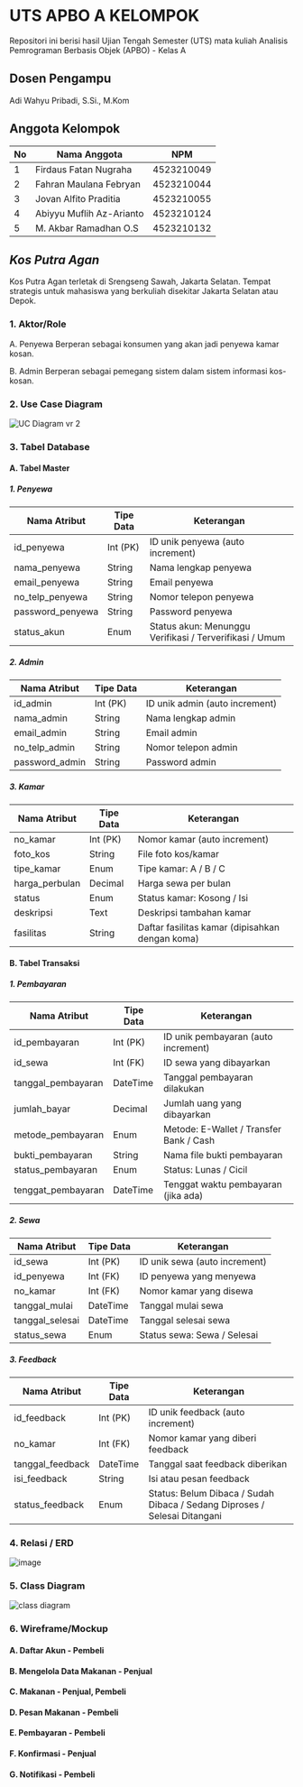 # UTS APBO A KELOMPOK  
Repositori ini berisi hasil Ujian Tengah Semester (UTS) mata kuliah Analisis Pemrograman Berbasis Objek (APBO) - Kelas A 

## Dosen Pengampu
Adi Wahyu Pribadi, S.Si., M.Kom

## Anggota Kelompok 

| No | Nama Anggota             | NPM         |
|----|-----------------------   |-------------|
| 1  | Firdaus Fatan Nugraha    | 4523210049  |
| 2  | Fahran Maulana Febryan   | 4523210044  |
| 3  | Jovan Alfito Praditia    | 4523210055  |
| 4  | Abiyyu Muflih Az-Arianto | 4523210124  |
| 5  | M. Akbar Ramadhan O.S    | 4523210132  |


## _Kos Putra Agan_
Kos Putra Agan terletak di Srengseng Sawah, Jakarta Selatan. Tempat strategis untuk mahasiswa yang berkuliah disekitar Jakarta Selatan atau Depok.

### 1. Aktor/Role
A. Penyewa
Berperan sebagai konsumen yang akan jadi penyewa kamar kosan.

B. Admin
Berperan sebagai pemegang sistem dalam sistem informasi kos-kosan.

### 2. Use Case Diagram
![UC Diagram vr 2](https://github.com/user-attachments/assets/7cd2478a-e810-4e07-9877-859c742b45ef)

### 3. Tabel Database
#### A. Tabel Master
##### 1. Penyewa

| Nama Atribut      | Tipe Data | Keterangan                                              |
|-------------------|-----------|---------------------------------------------------------|
| id_penyewa        | Int (PK)  | ID unik penyewa (auto increment)                        |
| nama_penyewa      | String    | Nama lengkap penyewa                                    |
| email_penyewa     | String    | Email penyewa                                           |
| no_telp_penyewa   | String    | Nomor telepon penyewa                                   |
| password_penyewa  | String    | Password penyewa                                        |
| status_akun       | Enum      | Status akun: Menunggu Verifikasi / Terverifikasi / Umum |


##### 2. Admin

| Nama Atribut   | Tipe Data  | Keterangan                     |
|----------------|------------|--------------------------------|
| id_admin       | Int (PK)   | ID unik admin (auto increment) |
| nama_admin     | String     | Nama lengkap admin             |
| email_admin    | String     | Email admin                    |
| no_telp_admin  | String     | Nomor telepon admin            |
| password_admin | String     | Password admin                 |




##### 3. Kamar

| Nama Atribut    | Tipe Data | Keterangan                                      |
| --------------- | --------- | ----------------------------------------------- |
| no_kamar        | Int (PK)  | Nomor kamar (auto increment)                    |
| foto_kos        | String    | File foto kos/kamar                             |
| tipe_kamar      | Enum      | Tipe kamar: A / B / C                           |
| harga_perbulan  | Decimal   | Harga sewa per bulan                            |
| status          | Enum      | Status kamar: Kosong / Isi                      |
| deskripsi       | Text      | Deskripsi tambahan kamar                        |
| fasilitas       | String    | Daftar fasilitas kamar (dipisahkan dengan koma) |


#### B. Tabel Transaksi
##### 1. Pembayaran

| Nama Atribut       | Tipe Data | Keterangan                               |
| -------------------| --------- | ---------------------------------------  |
| id_pembayaran      | Int (PK)  | ID unik pembayaran (auto increment)      |
| id_sewa            | Int (FK)  | ID sewa yang dibayarkan                  |
| tanggal_pembayaran | DateTime  | Tanggal pembayaran dilakukan             |
| jumlah_bayar       | Decimal   | Jumlah uang yang dibayarkan              |
| metode_pembayaran  | Enum      | Metode: E-Wallet / Transfer Bank / Cash  | 
| bukti_pembayaran   | String    | Nama file bukti pembayaran               |
| status_pembayaran  | Enum      | Status: Lunas / Cicil                    |
| tenggat_pembayaran | DateTime  | Tenggat waktu pembayaran (jika ada)      |



##### 2. Sewa

| Nama Atribut     | Tipe Data | Keterangan                    |
| ---------------- | --------- | ----------------------------- |
| id_sewa          | Int (PK)  | ID unik sewa (auto increment) |
| id_penyewa       | Int (FK)  | ID penyewa yang menyewa       |
| no_kamar         | Int (FK)  | Nomor kamar yang disewa       |
| tanggal_mulai    | DateTime  | Tanggal mulai sewa            |
| tanggal_selesai  | DateTime  | Tanggal selesai sewa          |
| status_sewa      | Enum      | Status sewa: Sewa / Selesai   |



##### 3. Feedback

| Nama Atribut      | Tipe Data | Keterangan                                                                |
| ----------------- | --------- | ------------------------------------------------------------------------- |
| id_feedback       | Int (PK)  | ID unik feedback (auto increment)                                         |
| no_kamar          | Int (FK)  | Nomor kamar yang diberi feedback                                          |
| tanggal_feedback  | DateTime  | Tanggal saat feedback diberikan                                           |
| isi_feedback      | String    | Isi atau pesan feedback                                                   |
| status_feedback   | Enum      | Status: Belum Dibaca / Sudah Dibaca / Sedang Diproses / Selesai Ditangani |



### 4. Relasi / ERD
![image](https://github.com/user-attachments/assets/808ed6ca-4d62-49a1-a726-7cbfa7a1b6a9)




### 5. Class Diagram
![class diagram](https://github.com/user-attachments/assets/23a8e123-3ae1-480f-8bcc-46740c5f6ffb)



### 6. Wireframe/Mockup
#### A. Daftar Akun - Pembeli


#### B. Mengelola Data Makanan - Penjual


#### C. Makanan  - Penjual, Pembeli


#### D. Pesan Makanan - Pembeli


#### E. Pembayaran - Pembeli


#### F. Konfirmasi - Penjual


#### G. Notifikasi - Pembeli
